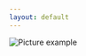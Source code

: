 ```yaml
---
layout: default
---
```

![Picture example](https://raw.githubusercontent.com/kvartirnik/website/gh-pages/images/kvartirnik_photos/23.jpg)

